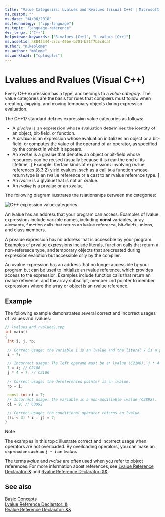 ```yaml
---
title: "Value Categories: Lvalues and Rvalues (Visual C++) | Microsoft Docs"
ms.custom: ""
ms.date: "04/06/2018"
ms.technology: ["cpp-language"]
ms.topic: "language-reference"
dev_langs: ["C++"]
helpviewer_keywords: ["R-values [C++]", "L-values [C++]"]
ms.assetid: a8843344-cccc-40be-b701-b71f7b5cdcaf
author: "mikeblome"
ms.author: "mblome"
ms.workload: ["cplusplus"]
---
```

# Lvalues and Rvalues (Visual C++)

Every C++ expression has a type, and belongs to a *value category*. The value categories are the basis for rules that compilers must follow when creating, copying, and moving temporary objects during expression evaluation.

 The C++17 standard defines expression value categories as follows:

- A *glvalue* is an expression whose evaluation determines the identity of an object, bit-field, or function.
- A *prvalue* is an expression whose evaluation initializes an object or a bit-field, or computes the value of the operand of an operator, as specified by the context in which it appears.
- An *xvalue* is a glvalue that denotes an object or bit-field whose resources can be reused (usually because it is near the end of its lifetime). [ Example: Certain kinds of expressions involving rvalue references (8.3.2) yield xvalues, such as a call to a function whose return type is an rvalue reference or a cast to an rvalue reference type. ]
- An *lvalue* is a glvalue that is not an xvalue.
- An *rvalue* is a prvalue or an xvalue.

The following diagram illustrates the relationships between the categories:

 ![C++ expression value categories](media/value_categories.png "C++ expression value categories")

 An lvalue has an address that your program can access. Examples of lvalue expressions include variable names, including **const** variables, array elements, function calls that return an lvalue reference, bit-fields, unions, and class members.

 A prvalue expression has no address that is accessible by your program. Examples of prvalue expressions include literals, function calls that return a non-reference type, and temporary objects that are created during expression evalution but accessible only by the compiler.

 An xvalue expression has an address that no longer accessible by your program but can be used to initialize an rvalue reference, which provides access to the expression. Examples include function calls that return an rvalue reference, and the array subscript, member and pointer to member expressions where the array or object is an rvalue reference.

## Example

 The following example demonstrates several correct and incorrect usages of lvalues and rvalues:

```cpp
// lvalues_and_rvalues2.cpp
int main()
{
 int i, j, *p;

 // Correct usage: the variable i is an lvalue and the literal 7 is a prvalue.
 i = 7;

 // Incorrect usage: The left operand must be an lvalue (C2106).`j * 4` is a prvalue.
 7 = i; // C2106
 j * 4 = 7; // C2106

 // Correct usage: the dereferenced pointer is an lvalue.
 *p = i;

 const int ci = 7;
 // Incorrect usage: the variable is a non-modifiable lvalue (C3892).
 ci = 9; // C3892

 // Correct usage: the conditional operator returns an lvalue.
 ((i < 3) ? i : j) = 7;
}
```

> [!NOTE]
> The examples in this topic illustrate correct and incorrect usage when operators are not overloaded. By overloading operators, you can make an expression such as `j * 4` an lvalue.

The terms *lvalue* and *rvalue* are often used when you refer to object references. For more information about references, see [Lvalue Reference Declarator: &](../cpp/lvalue-reference-declarator-amp.md) and [Rvalue Reference Declarator: &&](../cpp/rvalue-reference-declarator-amp-amp.md).

## See also
 [Basic Concepts](../cpp/basic-concepts-cpp.md)  
 [Lvalue Reference Declarator: &](../cpp/lvalue-reference-declarator-amp.md)  
 [Rvalue Reference Declarator: &&](../cpp/rvalue-reference-declarator-amp-amp.md)